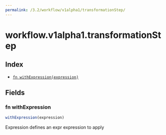 ```yaml
---
permalink: /3.2/workflow/v1alpha1/transformationStep/
---
```


# workflow.v1alpha1.transformationStep



## Index

* [`fn withExpression(expression)`](#fn-withexpression)

## Fields

### fn withExpression

```ts
withExpression(expression)
```

Expression defines an expr expression to apply